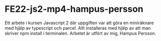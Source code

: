 # FE22-js2-mp4-hampus-persson
Ett arbete i kursen Javascript 2 där uppgiften var att göra en miniräknare med hjälp av typescript och parcel. 
Allt installeras med hjälp av att man skriver npm install i terminalen. 
Arbetet är utfört av mig, Hampus Persson.
